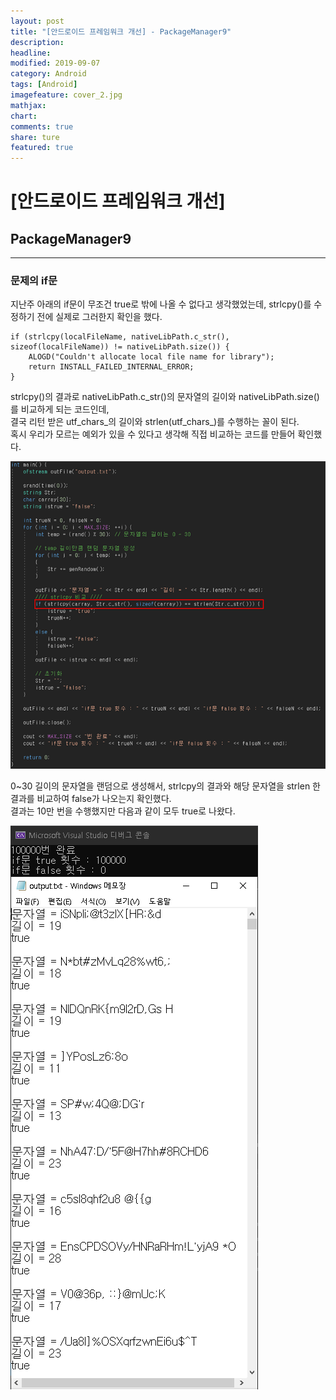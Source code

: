```yaml
---
layout: post
title: "[안드로이드 프레임워크 개선] - PackageManager9"
description:
headline:
modified: 2019-09-07
category: Android
tags: [Android]
imagefeature: cover_2.jpg
mathjax:
chart:
comments: true
share: ture
featured: true
---
```


# [안드로이드 프레임워크 개선]  


## PackageManager9   


---------------------------------------


### 문제의 if문  

지난주 아래의 if문이 무조건 true로 밖에 나올 수 없다고 생각했었는데, strlcpy()를 수정하기 전에 실제로 그러한지 확인을 했다.  

```
if (strlcpy(localFileName, nativeLibPath.c_str(), sizeof(localFileName)) != nativeLibPath.size()) {
    ALOGD("Couldn't allocate local file name for library");
    return INSTALL_FAILED_INTERNAL_ERROR;
}
```

strlcpy()의 결과로 nativeLibPath.c_str()의 문자열의 길이와 nativeLibPath.size()를 비교하게 되는 코드인데,  
결국 리턴 받은 utf_chars_의 길이와 strlen(utf_chars_)를 수행하는 꼴이 된다.  
혹시 우리가 모르는 예외가 있을 수 있다고 생각해 직접 비교하는 코드를 만들어 확인했다.  

![PM9_1](/images/post/PM9_1.png "PM9_1")  

0~30 길이의 문자열을 랜덤으로 생성해서, strlcpy의 결과와 해당 문자열을 strlen 한 결과를 비교하여 false가 나오는지 확인했다.  
결과는 10만 번을 수행했지만 다음과 같이 모두 true로 나왔다.  

![PM9_2](/images/post/PM9_2.png "PM9_2")  
